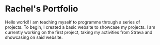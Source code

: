 # Rachel's Portfolio 
Hello world! I am teaching myself to programme through a series of projects. To begin, I created a basic website to showcase my projects. I am currently working on the first project, taking my activities from Strava and showcasing on said website.


